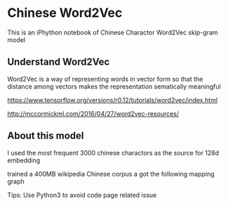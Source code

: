 # Chinese Word2Vec
This is an iPhython notebook of Chinese Charactor Word2Vec skip-gram model

## Understand Word2Vec

Word2Vec is a way of representing words in vector form 
so that the distance among vectors makes the representation sematically meaningful

https://www.tensorflow.org/versions/r0.12/tutorials/word2vec/index.html

http://mccormickml.com/2016/04/27/word2vec-resources/

## About this model

I used the most frequent 3000 chinese charactors as the source for 128d embedding
 
trained a 400MB wikipedia Chinese corpus a got the following mapping graph

Tips: Use Python3 to avoid code page related issue
